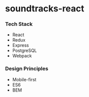 # soundtracks-react

### Tech Stack
- React
- Redux
- Express
- PostgreSQL
- Webpack

### Design Principles
- Mobile-first
- ES6
- BEM
